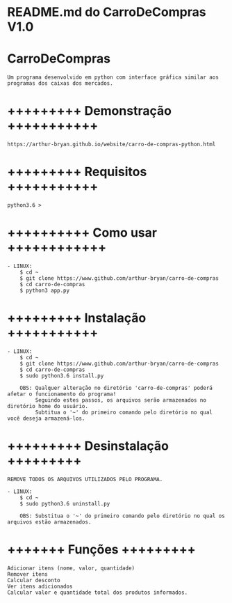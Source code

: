 # README.md do CarroDeCompras  V1.0

# CarroDeCompras
    Um programa desenvolvido em python com interface gráfica similar aos programas dos caixas dos mercados.

# +++++++++ Demonstração +++++++++++
    https://arthur-bryan.github.io/website/carro-de-compras-python.html

# +++++++++ Requisitos +++++++++++
    python3.6 >

# ++++++++++ Como usar ++++++++++++
    
    - LINUX:
        $ cd ~
        $ git clone https://www.github.com/arthur-bryan/carro-de-compras
        $ cd carro-de-compras
        $ python3 app.py

# +++++++++ Instalação +++++++++++
   
    - LINUX:
        $ cd ~
        $ git clone https://www.github.com/arthur-bryan/carro-de-compras
        $ cd carro-de-compras
        $ sudo python3.6 install.py
        
        OBS: Qualquer alteração no diretório 'carro-de-compras' poderá afetar o funcionamento do programa!
             Seguindo estes passos, os arquivos serão armazenados no diretório home do usuário.
             Subtitua o '~' do primeiro comando pelo diretório no qual você deseja armazená-los.

# +++++++++ Desinstalação +++++++++
    REMOVE TODOS OS ARQUIVOS UTILIZADOS PELO PROGRAMA.
    
    - LINUX:
        $ cd ~ 
        $ sudo python3.6 uninstall.py
        
        OBS: Substitua o '~' do primeiro comando pelo diretório no qual os arquivos estão armazenados.
           
# +++++++ Funções +++++++++
    Adicionar itens (nome, valor, quantidade)
    Remover itens
    Calcular desconto
    Ver itens adicionados
    Calcular valor e quantidade total dos produtos informados.
